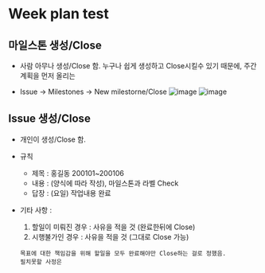 # Week plan test

## 마일스톤 생성/Close
 * 사람 아무나 생성/Close 함. 누구나 쉽게 생성하고 Close시킬수 있기 때문에, 주간계획을 먼저 올리는
 
 * Issue -> Milestones -> New milestorne/Close
![image](https://user-images.githubusercontent.com/32090903/77047754-a2b0cd80-6a08-11ea-9ab1-0212580e08d2.png)
![image](https://user-images.githubusercontent.com/32090903/77047891-df7cc480-6a08-11ea-9b8f-399c7a8042e5.png)

## Issue 생성/Close
 * 개인이 생성/Close 함.
 * 규칙
   * 제목 : 홍길동 200101~200106
   * 내용 : (양식에 따라 작성), 마일스톤과 라벨 Check
   * 답장 : (요일)
            작업내용
            완료
            
 * 기타 사항 : 
    1) 할일이 미뤄진 경우 : 사유을 적을 것 (완료한뒤에 Close)
    2) 시행불가인 경우 : 사유을 적을 것 (그대로 Close 가능)
    ~~~
    목표에 대한 책임감을 위해 할일을 모두 완료해야만 Close하는 걸로 정했음. 
    필치못할 사정은 
    ~~~

